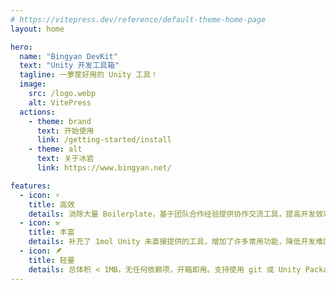```yaml
---
# https://vitepress.dev/reference/default-theme-home-page
layout: home

hero:
  name: "Bingyan DevKit"
  text: "Unity 开发工具箱"
  tagline: 一箩筐好用的 Unity 工具！
  image:
    src: /logo.webp
    alt: VitePress
  actions:
    - theme: brand
      text: 开始使用
      link: /getting-started/install
    - theme: alt
      text: 关于冰岩
      link: https://www.bingyan.net/

features:
  - icon: ⚡
    title: 高效
    details: 消除大量 Boilerplate，基于团队合作经验提供协作交流工具，提高开发效率。
  - icon: ⚒️
    title: 丰富
    details: 补充了 1mol Unity 未直接提供的工具，增加了许多常用功能，降低开发难度。
  - icon: 🪶
    title: 轻量
    details: 总体积 < 1MB，无任何依赖项，开箱即用。支持使用 git 或 Unity Package Manager 引入项目。
---
```


